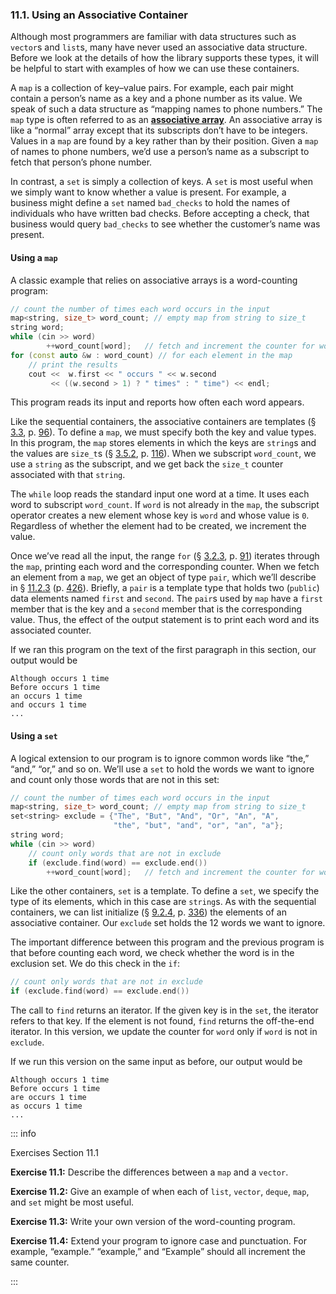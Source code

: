 <h3 id="filepos2724280">11.1. Using an Associative Container</h3>
<Badge type="info" text="Fundamental" />
<p>Although most programmers are familiar with data structures such as <code>vector</code>s and <code>list</code>s, many have never used an associative data structure. Before we look at the details of how the library supports these types, it will be helpful to start with examples of how we can use these containers.</p>
<p>A <code>map</code> is a collection of key–value pairs. For example, each pair might contain a person’s name as a key and a phone number as its value. We speak of such a data structure as “mapping names to phone numbers.” The <code>map</code> type is often referred to as an <strong><a href="112-defined_terms.html#filepos2890650" id="filepos2725363">associative array</a></strong>. An associative array is like a “normal” array except that its subscripts don’t have to be integers. Values in a <code>map</code> are found by a key <a id="filepos2725651"></a>rather than by their position. Given a <code>map</code> of names to phone numbers, we’d use a person’s name as a subscript to fetch that person’s phone number.</p>
<p>In contrast, a <code>set</code> is simply a collection of keys. A <code>set</code> is most useful when we simply want to know whether a value is present. For example, a business might define a <code>set</code> named <code>bad_checks</code> to hold the names of individuals who have written bad checks. Before accepting a check, that business would query <code>bad_checks</code> to see whether the customer’s name was present.</p>
<h4>Using a <code>map</code></h4>
<p>A classic example that relies on associative arrays is a word-counting program:</p>

```c++
// count the number of times each word occurs in the input
map<string, size_t> word_count; // empty map from string to size_t
string word;
while (cin >> word)
        ++word_count[word];   // fetch and increment the counter for word
for (const auto &w : word_count) // for each element in the map
    // print the results
    cout <<  w.first << " occurs " << w.second
         << ((w.second > 1) ? " times" : " time") << endl;
```

<p>This program reads its input and reports how often each word appears.</p>
<p>Like the sequential containers, the associative containers are templates (§ <a href="032-3.3._library_vector_type.html#filepos736471">3.3</a>, p. <a href="032-3.3._library_vector_type.html#filepos736471">96</a>). To define a <code>map</code>, we must specify both the key and value types. In this program, the <code>map</code> stores elements in which the keys are <code>string</code>s and the values are <code>size_t</code>s (§ <a href="034-3.5._arrays.html#filepos873638">3.5.2</a>, p. <a href="034-3.5._arrays.html#filepos873638">116</a>). When we subscript <code>word_count</code>, we use a <code>string</code> as the subscript, and we get back the <code>size_t</code> counter associated with that <code>string</code>.</p>
<p>The <code>while</code> loop reads the standard input one word at a time. It uses each word to subscript <code>word_count</code>. If <code>word</code> is not already in the <code>map</code>, the subscript operator creates a new element whose key is <code>word</code> and whose value is <code>0</code>. Regardless of whether the element had to be created, we increment the value.</p>
<p>Once we’ve read all the input, the range <code>for</code> (§ <a href="031-3.2._library_string_type.html#filepos697807">3.2.3</a>, p. <a href="031-3.2._library_string_type.html#filepos697807">91</a>) iterates through the <code>map</code>, printing each word and the corresponding counter. When we fetch an element from a <code>map</code>, we get an object of type <code>pair</code>, which we’ll describe in § <a href="108-11.2._overview_of_the_associative_containers.html#filepos2764131">11.2.3</a> (p. <a href="108-11.2._overview_of_the_associative_containers.html#filepos2764131">426</a>). Briefly, a <code>pair</code> is a template type that holds two (<code>public</code>) data elements named <code>first</code> and <code>second</code>. The <code>pair</code>s used by <code>map</code> have a <code>first</code> member that is the key and a <code>second</code> member that is the corresponding value. Thus, the effect of the output statement is to print each word and its associated counter.</p>
<p>If we ran this program on the text of the first paragraph in this section, our output would be</p>

```
Although occurs 1 time
Before occurs 1 time
an occurs 1 time
and occurs 1 time
...
```

<h4><a id="filepos2732953"></a>Using a <code>set</code></h4>
<p>A logical extension to our program is to ignore common words like “the,” “and,” “or,” and so on. We’ll use a <code>set</code> to hold the words we want to ignore and count only those words that are not in this set:</p>

```c++
// count the number of times each word occurs in the input
map<string, size_t> word_count; // empty map from string to size_t
set<string> exclude = {"The", "But", "And", "Or", "An", "A",
                       "the", "but", "and", "or", "an", "a"};
string word;
while (cin >> word)
    // count only words that are not in exclude
    if (exclude.find(word) == exclude.end())
        ++word_count[word];   // fetch and increment the counter for word
```

<p>Like the other containers, <code>set</code> is a template. To define a <code>set</code>, we specify the type of its elements, which in this case are <code>string</code>s. As with the sequential containers, we can list initialize (§ <a href="090-9.2._container_library_overview.html#filepos2221429">9.2.4</a>, p. <a href="090-9.2._container_library_overview.html#filepos2221429">336</a>) the elements of an associative container. Our <code>exclude</code> set holds the 12 words we want to ignore.</p>
<p>The important difference between this program and the previous program is that before counting each word, we check whether the word is in the exclusion set. We do this check in the <code>if</code>:</p>

```c++
// count only words that are not in exclude
if (exclude.find(word) == exclude.end())
```

<p>The call to <code>find</code> returns an iterator. If the given key is in the <code>set</code>, the iterator refers to that key. If the element is not found, <code>find</code> returns the off-the-end iterator. In this version, we update the counter for <code>word</code> only if <code>word</code> is not in <code>exclude</code>.</p>
<p>If we run this version on the same input as before, our output would be</p>

```
Although occurs 1 time
Before occurs 1 time
are occurs 1 time
as occurs 1 time
...
```

::: info
<p>Exercises Section 11.1</p>
<p><strong>Exercise 11.1:</strong> Describe the differences between a <code>map</code> and a <code>vector</code>.</p>
<p><strong>Exercise 11.2:</strong> Give an example of when each of <code>list</code>, <code>vector</code>, <code>deque</code>, <code>map</code>, and <code>set</code> might be most useful.</p>
<p><strong>Exercise 11.3:</strong> Write your own version of the word-counting program.</p>
<p><strong>Exercise 11.4:</strong> Extend your program to ignore case and punctuation. For example, “example.” “example,” and “Example” should all increment the same counter.</p>
:::
